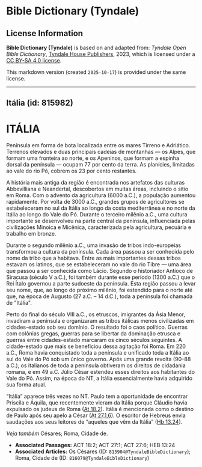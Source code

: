 # Bible Dictionary (Tyndale)

## License Information

**Bible Dictionary (Tyndale)** is based on and adapted from: _Tyndale Open Bible Dictionary_, [Tyndale House Publishers](https://tyndaleopenresources.com/), 2023, which is licensed under a [CC BY-SA 4.0 license](https://creativecommons.org/licenses/by-sa/4.0/legalcode.en).

This markdown version (created `2025-10-17`) is provided under the same license.



--------------------------------

## Itália (id: 815982)

ITÁLIA
======

Península em forma de bota localizada entre os mares Tirreno e Adriático. Terrenos elevados e duas principais cadeias de montanhas — os Alpes, que formam uma fronteira ao norte, e os Apeninos, que formam a espinha dorsal da península — ocupam 77 por cento da terra. As planícies, limitadas ao vale do rio Pó, cobrem os 23 por cento restantes.

A história mais antiga da região é encontrada nos artefatos das culturas Abbevilliana e Neandertal, descobertos em muitas áreas, incluindo o sítio em Roma. Com o advento da agricultura (6000 a.C.), a população aumentou rapidamente. Por volta de 3000 a.C., grandes grupos de agricultores se estabeleceram no sul da Itália ao longo da costa mediterrânea e no norte da Itália ao longo do Vale do Pó. Durante o terceiro milênio a.C., uma cultura importante se desenvolveu na parte central da península, influenciada pelas civilizações Minoica e Micênica, caracterizada pela agricultura, pecuária e trabalho em bronze.

Durante o segundo milênio a.C., uma invasão de tribos indo\-europeias transformou a cultura da península. Cada área passou a ser conhecida pelo nome da tribo que a habitava. Entre as mais importantes dessas tribos estavam os latinos, que se estabeleceram no vale do rio Tibre — uma área que passou a ser conhecida como Lácio. Segundo o historiador Antíoco de Siracusa (século V a.C.), foi também durante esse período (1300 a.C.) que o Rei Ítalo governou a parte sudoeste da península. Esta região passou a levar seu nome, que, ao longo do próximo milênio, foi estendido para o norte até que, na época de Augusto (27 a.C. – 14 d.C.), toda a península foi chamada de "Itália".

Perto do final do século VIII a.C., os etruscos, imigrantes da Ásia Menor, invadiram a península e organizaram as tribos itálicas menos civilizadas em cidades\-estado sob seu domínio. O resultado foi o caos político. Guerras com colônias gregas, guerras para se libertar da dominação etrusca e guerras entre cidades\-estado marcaram os cinco séculos seguintes. A cidade\-estado que mais se beneficiou dessa agitação foi Roma. Em 220 a.C., Roma havia conquistado toda a península e unificado toda a Itália ao sul do Vale do Pó sob um único governo. Após uma grande revolta (90–88 a.C.), os italianos de toda a península obtiveram os direitos de cidadania romana, e em 49 a.C. Júlio César estendeu esses direitos aos habitantes do Vale do Pó. Assim, na época do NT, a Itália essencialmente havia adquirido sua forma atual.

“Itália” aparece três vezes no NT. Paulo tem a oportunidade de encontrar Priscila e Áquila, que recentemente vieram da Itália porque Cláudio havia expulsado os judeus de Roma ([At 18\.2](https://ref.ly/Acts18:2)). Itália é mencionada como o destino de Paulo após seu apelo a César ([At 27\.1,6](https://ref.ly/Acts27:1,Acts27:6)). O escritor de Hebreus envia saudações aos seus leitores de “aqueles que vêm da Itália” ([Hb 13\.24](https://ref.ly/Heb13:24)).

*Veja também* Césares; Roma, Cidade de.

* **Associated Passages:** ACT 18:2; ACT 27:1; ACT 27:6; HEB 13:24
* **Associated Articles:** Os Césares (ID: `815904@TyndaleBibleDictionary`); Roma, Cidade de (ID: `816079@TyndaleBibleDictionary`)

